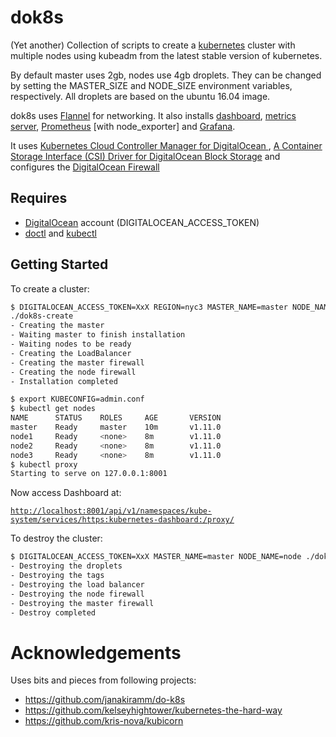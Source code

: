 # dok8s

(Yet another) Collection of scripts to create a [kubernetes](https://kubernetes.io/) cluster with multiple nodes using kubeadm from the latest stable version of kubernetes.

By default master uses 2gb, nodes use 4gb droplets. They can be changed by setting the MASTER_SIZE and NODE_SIZE environment variables, respectively. All droplets are based on the ubuntu 16.04 image.

dok8s uses [Flannel](https://coreos.com/flannel/docs/latest/kubernetes.html) for networking. It also installs [dashboard](https://github.com/kubernetes/dashboard/), [metrics server](https://github.com/kubernetes-incubator/metrics-server), [Prometheus](https://devopscube.com/setup-prometheus-monitoring-on-kubernetes/) [with node_exporter] and [Grafana](https://grafana.com/).

It uses [Kubernetes Cloud Controller Manager for DigitalOcean
](https://github.com/digitalocean/digitalocean-cloud-controller-manager), [
A Container Storage Interface (CSI) Driver for DigitalOcean Block Storage](https://github.com/digitalocean/csi-digitalocean) and configures the [DigitalOcean Firewall](https://www.digitalocean.com/products/cloud-firewalls/)

## Requires

- [DigitalOcean](https://www.digitalocean.com/) account (DIGITALOCEAN_ACCESS_TOKEN)
- [doctl](https://github.com/digitalocean/doctl) and [kubectl](https://kubernetes.io/docs/tasks/tools/install-kubectl/)

## Getting Started

To create a cluster:

```sh
$ DIGITALOCEAN_ACCESS_TOKEN=XxX REGION=nyc3 MASTER_NAME=master NODE_NAME=node NODE_COUNT=3 ./dok8s-create
./dok8s-create
- Creating the master
- Waiting master to finish installation
- Waiting nodes to be ready
- Creating the LoadBalancer
- Creating the master firewall
- Creating the node firewall
- Installation completed

$ export KUBECONFIG=admin.conf
$ kubectl get nodes
NAME      STATUS    ROLES     AGE       VERSION
master    Ready     master    10m       v1.11.0
node1     Ready     <none>    8m        v1.11.0
node2     Ready     <none>    8m        v1.11.0
node3     Ready     <none>    8m        v1.11.0
$ kubectl proxy
Starting to serve on 127.0.0.1:8001
```

Now access Dashboard at:

[`http://localhost:8001/api/v1/namespaces/kube-system/services/https:kubernetes-dashboard:/proxy/`](http://localhost:8001/api/v1/namespaces/kube-system/services/https:kubernetes-dashboard:/proxy/)

To destroy the cluster:

```sh
$ DIGITALOCEAN_ACCESS_TOKEN=XxX MASTER_NAME=master NODE_NAME=node ./dok8s-destroy
- Destroying the droplets
- Destroying the tags
- Destroying the load balancer
- Destroying the node firewall
- Destroying the master firewall
- Destroy completed
```

# Acknowledgements

Uses bits and pieces from following projects:

- https://github.com/janakiramm/do-k8s
- https://github.com/kelseyhightower/kubernetes-the-hard-way
- https://github.com/kris-nova/kubicorn
